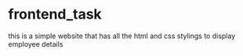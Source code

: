 # frontend_task
this is a simple website that has all the html and css stylings to display employee details
